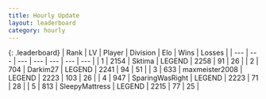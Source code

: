 ```yaml
---
title: Hourly Update
layout: leaderboard
category: hourly
---
```


{: .leaderboard}
| Rank | LV | Player | Division | Elo | Wins | Losses |
| --- | --- | --- | --- | --- | --- | --- |
| <span data-change="0">1</span> | 2154 | <span title="ID: 353063">Sktima</span> | LEGEND | <span data-change="0">2258</span> | <span data-change="0">91</span> | <span data-change="0">26</span> |
| <span data-change="0">2</span> | 704 | <span title="ID: 694036">Darkim27</span> | LEGEND | <span data-change="0">2241</span> | <span data-change="0">94</span> | <span data-change="0">51</span> |
| <span data-change="0">3</span> | 633 | <span title="ID: 410122">maxmeister2008</span> | LEGEND | <span data-change="0">2223</span> | <span data-change="0">103</span> | <span data-change="0">26</span> |
| <span data-change="0">4</span> | 947 | <span title="ID: 402846">SparingWasRight</span> | LEGEND | <span data-change="0">2223</span> | <span data-change="0">71</span> | <span data-change="0">28</span> |
| <span data-change="0">5</span> | 813 | <span title="ID: 153129">SleepyMattress</span> | LEGEND | <span data-change="0">2215</span> | <span data-change="0">77</span> | <span data-change="0">25</span> |
